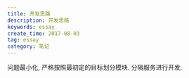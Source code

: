 ```yaml
---
title: 开发思路
description: 开发思路
keywords: essay
create_time: 2017-08-03
tag: essay
category: 笔记
---
```


问题最小化, 严格按照最初定的目标划分模块. 分隔服务进行开发. 


